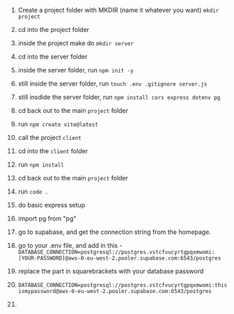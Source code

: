 1. Create a project folder with MKDIR (name it whatever you want)
`mkdir project`
2. cd into the project folder
3. inside the project make do `mkdir server`
4. cd into the server folder
5. inside the server folder, run `npm init -y` 
6. still inside the server folder, run `touch .env .gitignore server.js`
7. still insdide the server folder, run `npm install cors express dotenv pg`
8. cd back out to the main `project` folder
9. run `npm create vite@latest`
10. call the project `client`
11. cd into the `client` folder
12. run `npm install`
13. cd back out to the main `project` folder
14. run `code .`


15. do basic express setup
16. import pg from "pg"
17. go to supabase, and get the connection string from the homepage. 
18. go to your .env file, and add in this -
`DATABASE_CONNECTION=postgresql://postgres.vstcfvucyrtgpqxmwomi:[YOUR-PASSWORD]@aws-0-eu-west-2.pooler.supabase.com:6543/postgres` 
19. replace the part in squarebrackets with your database password
20. `DATABASE_CONNECTION=postgresql://postgres.vstcfvucyrtgpqxmwomi:thisismypassword@aws-0-eu-west-2.pooler.supabase.com:6543/postgres`
21. 